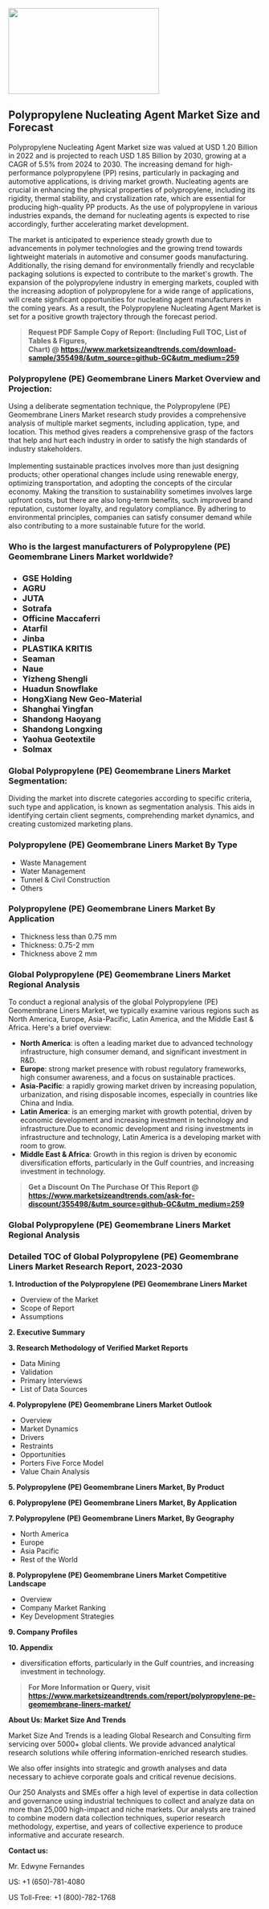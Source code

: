 <p><img class="alignnone size-medium wp-image-20088" src="https://ffe5etoiles.com/wp-content/uploads/2024/12/MST1-300x171.png" alt="" width="300" height="171" /></p><h2>Polypropylene Nucleating Agent Market Size and Forecast</h2><p>Polypropylene Nucleating Agent Market size was valued at USD 1.20 Billion in 2022 and is projected to reach USD 1.85 Billion by 2030, growing at a CAGR of 5.5% from 2024 to 2030. The increasing demand for high-performance polypropylene (PP) resins, particularly in packaging and automotive applications, is driving market growth. Nucleating agents are crucial in enhancing the physical properties of polypropylene, including its rigidity, thermal stability, and crystallization rate, which are essential for producing high-quality PP products. As the use of polypropylene in various industries expands, the demand for nucleating agents is expected to rise accordingly, further accelerating market development.</p><p>The market is anticipated to experience steady growth due to advancements in polymer technologies and the growing trend towards lightweight materials in automotive and consumer goods manufacturing. Additionally, the rising demand for environmentally friendly and recyclable packaging solutions is expected to contribute to the market's growth. The expansion of the polypropylene industry in emerging markets, coupled with the increasing adoption of polypropylene for a wide range of applications, will create significant opportunities for nucleating agent manufacturers in the coming years. As a result, the Polypropylene Nucleating Agent Market is set for a positive growth trajectory through the forecast period.</p></p><blockquote id="" class=""><strong>Request PDF Sample Copy of Report: (Including Full TOC, List of Tables &amp; Figures, Chart)&nbsp;@&nbsp;<strong><a href="https://www.marketsizeandtrends.com/download-sample/355498/&utm_source=github-GC&utm_medium=259" target="_blank">https://www.marketsizeandtrends.com/download-sample/355498/&utm_source=github-GC&utm_medium=259</a></strong></strong></blockquote><h3 id="" class="">Polypropylene (PE) Geomembrane Liners Market&nbsp;Overview and Projection:</h3><p id="" class="">Using a deliberate segmentation technique, the Polypropylene (PE) Geomembrane Liners Market research study provides a comprehensive analysis of multiple market segments, including application, type, and location. This method gives readers a comprehensive grasp of the factors that help and hurt each industry in order to satisfy the high standards of industry stakeholders. <br /> <br />Implementing sustainable practices involves more than just designing products; other operational changes include using renewable energy, optimizing transportation, and adopting the concepts of the circular economy. Making the transition to sustainability sometimes involves large upfront costs, but there are also long-term benefits, such improved brand reputation, customer loyalty, and regulatory compliance. By adhering to environmental principles, companies can satisfy consumer demand while also contributing to a more sustainable future for the world.</p><h3 id="" class="">Who is the largest manufacturers of&nbsp;Polypropylene (PE) Geomembrane Liners Market worldwide?</h3><h3 class=""><p><ul><li>GSE Holding </li><li> AGRU </li><li> JUTA </li><li> Sotrafa </li><li> Officine Maccaferri </li><li> Atarfil </li><li> Jinba </li><li> PLASTIKA KRITIS </li><li> Seaman </li><li> Naue </li><li> Yizheng Shengli </li><li> Huadun Snowflake </li><li> HongXiang New Geo-Material </li><li> Shanghai Yingfan </li><li> Shandong Haoyang </li><li> Shandong Longxing </li><li> Yaohua Geotextile </li><li> Solmax</li></ul></p></h3><h3 id="" class="">Global&nbsp;Polypropylene (PE) Geomembrane Liners Market Segmentation:</h3><p id="" class="">Dividing the market into discrete categories according to specific criteria, such type and application, is known as segmentation analysis. This aids in identifying certain client segments, comprehending market dynamics, and creating customized marketing plans.</p><h3 id="" class="">Polypropylene (PE) Geomembrane Liners Market&nbsp;By Type</h3><p><p><ul><li>Waste Management</li><li> Water Management</li><li> Tunnel & Civil Construction</li><li> Others</p></li></ul></p></p><h3 id="" class="">Polypropylene (PE) Geomembrane Liners Market&nbsp;By Application</h3><p class=""><p><ul><li>Thickness less than 0.75 mm</li><li> Thickness: 0.75-2 mm</li><li> Thickness above 2 mm</li></ul></p></p><h3 id="" class="">Global Polypropylene (PE) Geomembrane Liners Market Regional Analysis</h3><p id="" class="">To conduct a regional analysis of the global Polypropylene (PE) Geomembrane Liners Market, we typically examine various regions such as North America, Europe, Asia-Pacific, Latin America, and the Middle East &amp; Africa. Here's a brief overview:</p><ul><li><strong>North America</strong>: is often a leading market due to advanced technology infrastructure, high consumer demand, and significant investment in R&amp;D.</li><li><strong>Europe</strong>: strong market presence with robust regulatory frameworks, high consumer awareness, and a focus on sustainable practices.</li><li><strong>Asia-Pacific</strong>: a rapidly growing market driven by increasing population, urbanization, and rising disposable incomes, especially in countries like China and India.</li><li><strong>Latin America</strong>: is an emerging market with growth potential, driven by economic development and increasing investment in technology and infrastructure.Due to economic development and rising investments in infrastructure and technology, Latin America is a developing market with room to grow.</li><li><strong>Middle East &amp; Africa</strong>: Growth in this region is driven by economic diversification efforts, particularly in the Gulf countries, and increasing investment in technology.</li></ul><blockquote id="" class=""><strong>Get a Discount On The Purchase Of This Report @ <strong><a href="https://www.marketsizeandtrends.com/ask-for-discount/355498/&utm_source=github-GC&utm_medium=259" target="_blank">https://www.marketsizeandtrends.com/ask-for-discount/355498/&utm_source=github-GC&utm_medium=259</a></strong></strong></blockquote><h3 id="" class="">Global Polypropylene (PE) Geomembrane Liners Market Regional Analysis</h3><h3 id="" class="">Detailed TOC of Global Polypropylene (PE) Geomembrane Liners Market Research Report, 2023-2030</h3><p id="" class=""><strong>1. Introduction of the Polypropylene (PE) Geomembrane Liners Market</strong></p><ul><li>Overview of the Market</li><li>Scope of Report</li><li>Assumptions</li></ul><p id="" class=""><strong>2. Executive Summary</strong></p><p id="" class=""><strong>3. Research Methodology of Verified Market Reports</strong></p><ul><li>Data Mining</li><li>Validation</li><li>Primary Interviews</li><li>List of Data Sources</li></ul><p id="" class=""><strong>4. Polypropylene (PE) Geomembrane Liners Market Outlook</strong></p><ul><li>Overview</li><li>Market Dynamics</li><li>Drivers</li><li>Restraints</li><li>Opportunities</li><li>Porters Five Force Model</li><li>Value Chain Analysis</li></ul><p id="" class=""><strong>5. Polypropylene (PE) Geomembrane Liners Market, By Product</strong></p><p id="" class=""><strong>6. Polypropylene (PE) Geomembrane Liners Market, By Application</strong></p><p id="" class=""><strong>7. Polypropylene (PE) Geomembrane Liners Market, By Geography</strong></p><ul><li>North America</li><li>Europe</li><li>Asia Pacific</li><li>Rest of the World</li></ul><p id="" class=""><strong>8. Polypropylene (PE) Geomembrane Liners Market Competitive Landscape</strong></p><ul><li>Overview</li><li>Company Market Ranking</li><li>Key Development Strategies</li></ul><p id="" class=""><strong>9. Company Profiles</strong></p><p id="" class=""><strong>10. Appendix</strong></p><ul><li>diversification efforts, particularly in the Gulf countries, and increasing investment in technology.</li></ul><blockquote id="" class=""><strong>For More Information or Query, visit <strong><strong><a href="https://www.marketsizeandtrends.com/report/polypropylene-pe-geomembrane-liners-market/" target="_blank">https://www.marketsizeandtrends.com/report/polypropylene-pe-geomembrane-liners-market/</a></strong></strong></strong></blockquote><p id="" class=""><strong>About Us: Market Size And Trends</strong></p><p id="" class="">Market Size And Trends is a leading Global Research and Consulting firm servicing over 5000+ global clients. We provide advanced analytical research solutions while offering information-enriched research studies.</p><p id="" class="">We also offer insights into strategic and growth analyses and data necessary to achieve corporate goals and critical revenue decisions.</p><p id="" class="">Our 250 Analysts and SMEs offer a high level of expertise in data collection and governance using industrial techniques to collect and analyze data on more than 25,000 high-impact and niche markets. Our analysts are trained to combine modern data collection techniques, superior research methodology, expertise, and years of collective experience to produce informative and accurate research.</p><p id="" class=""><strong>Contact us:</strong></p><p id="" class="">Mr. Edwyne Fernandes</p><p id="" class="">US: +1 (650)-781-4080</p><p id="" class="">US Toll-Free: +1 (800)-782-1768</p>
